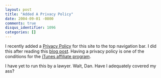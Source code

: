 ```yaml
---
layout: post
title: "Added A Privacy Policy"
date: 2004-09-01 -0800
comments: true
disqus_identifier: 1096
categories: []
---
```

I recently added a [Privacy
Policy](http://haacked.com/articles/1095.aspx) for this site to the top
navigation bar. I did this after reading this [blog
post](http://www.kbcafe.com/iBLOGthere4iM/?guid=20040901191359). Having
a privacy policy is one of the conditions for the [iTunes affiliate
program](http://www.apple.com/itunes/affiliates/).

I have yet to run this by a lawyer. Walt, Dan. Have I adequately covered
my ass?

